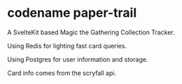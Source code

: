 # codename paper-trail

A SvelteKit based Magic the Gathering Collection Tracker.

Using Redis for lighting fast card queries.

Using Postgres for user information and storage.

Card info comes from the scryfall api.

